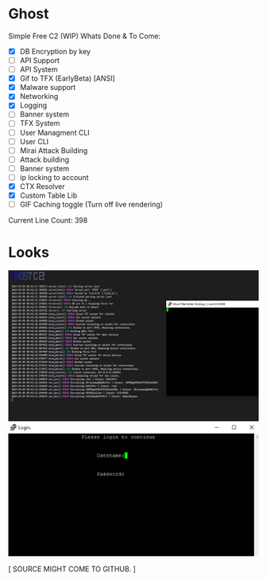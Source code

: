 # Ghost
Simple Free C2 (WIP) 
Whats Done & To Come:
- [x] DB Encryption by key
- [ ] API Support
- [ ] API System
- [x] Gif to TFX (EarlyBeta) [ANSI]
- [x] Malware support
- [x] Networking
- [x] Logging
- [ ] Banner system
- [ ] TFX System
- [ ] User Managment CLI
- [ ] User CLI
- [ ] Mirai Attack Building
- [ ] Attack building
- [ ] Banner system
- [ ] ip locking to account
- [x] CTX Resolver
- [x] Custom Table Lib
- [ ] GIF Caching toggle (Turn off live rendering)

Current Line Count: 398
# Looks
![DevImage](https://raw.githubusercontent.com/N0B0DY7198/Ghost/main/indev.PNG)
![DevImage2](https://raw.githubusercontent.com/N0B0DY7198/Ghost/main/login.png)


[     SOURCE MIGHT COME TO GITHUB.    ]
